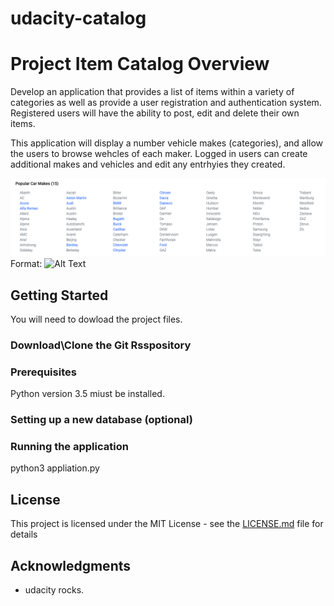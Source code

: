 # udacity-catalog

# Project Item Catalog Overview
Develop an application that provides a list of items within a variety of categories as well as provide a user registration and authentication system. 
Registered users will have the ability to post, edit and delete their own items.

This application will display a number vehicle makes (categories), and allow the users to browse wehcles of each maker.
Logged in users can create additional makes and vehicles and edit any entrhyies they created.

![GitHub Logo](/screenshots/catalog.png)
Format: ![Alt Text](url)

## Getting Started

You will need to dowload the project files.

### Download\Clone the Git Rsspository 

### Prerequisites

Python version 3.5 miust be installed.

### Setting up a new database (optional)

### Running the application

python3 appliation.py

## License

This project is licensed under the MIT License - see the [LICENSE.md](LICENSE.md) file for details

## Acknowledgments

* udacity rocks.
